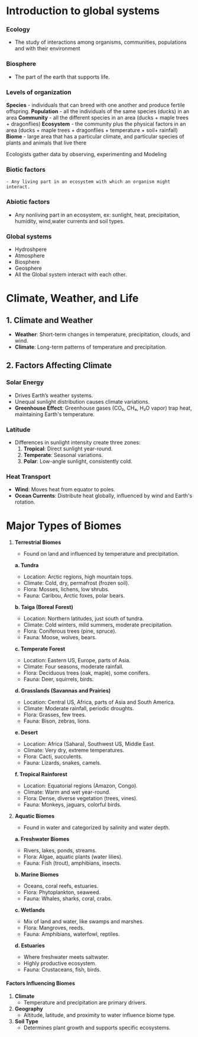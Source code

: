 # Introduction to global systems

### Ecology
   - The study of interactions among organisms, communities, populations and with their environment

### Biosphere
   - The part of the earth that supports life.

### Levels of organization

   **Species**
      - individuals that can breed with one another and produce fertile offspring.
   **Population**
      - all the individuals of the same species (ducks) in an area
   **Community**
      - all the different species in an area (ducks + maple trees + dragonflies)
   **Ecosystem**
      - the community plus the physical factors in an area (ducks + maple trees + dragonflies + temperature + soil+ rainfall)
   **Biome**
      - large area that has a particular climate, and particular species of plants and animals that live there

Ecologists gather data by observing, experimenting and Modeling

### Biotic factors
    - Any living part in an ecosystem with which an organism might interact. 

### Abiotic factors
   - Any nonliving part in an ecosystem, ex: sunlight, heat, precipitation, humidity, wind,water currents
     and soil types.

### Global systems
   - Hydroshpere
   - Atmosphere
   - Biosphere
   - Geosphere
   - All the Global system interact with each other.

# Climate, Weather, and Life

## 1. Climate and Weather
- **Weather**: Short-term changes in temperature, precipitation, clouds, and wind.
- **Climate**: Long-term patterns of temperature and precipitation.

## 2. Factors Affecting Climate
### Solar Energy
- Drives Earth’s weather systems.
- Unequal sunlight distribution causes climate variations.
- **Greenhouse Effect**: Greenhouse gases (CO₂, CH₄, H₂O vapor) trap heat, maintaining Earth's temperature.

### Latitude
- Differences in sunlight intensity create three zones:
  1. **Tropical**: Direct sunlight year-round.
  2. **Temperate**: Seasonal variations.
  3. **Polar**: Low-angle sunlight, consistently cold.

### Heat Transport
- **Wind**: Moves heat from equator to poles.
- **Ocean Currents**: Distribute heat globally, influenced by wind and Earth's rotation.

# Major Types of Biomes

1. **Terrestrial Biomes**
   - Found on land and influenced by temperature and precipitation.

   **a. Tundra**
   - Location: Arctic regions, high mountain tops.
   - Climate: Cold, dry, permafrost (frozen soil).
   - Flora: Mosses, lichens, low shrubs.
   - Fauna: Caribou, Arctic foxes, polar bears.

   **b. Taiga (Boreal Forest)**
   - Location: Northern latitudes, just south of tundra.
   - Climate: Cold winters, mild summers, moderate precipitation.
   - Flora: Coniferous trees (pine, spruce).
   - Fauna: Moose, wolves, bears.

   **c. Temperate Forest**
   - Location: Eastern US, Europe, parts of Asia.
   - Climate: Four seasons, moderate rainfall.
   - Flora: Deciduous trees (oak, maple), some conifers.
   - Fauna: Deer, squirrels, birds.

   **d. Grasslands (Savannas and Prairies)**
   - Location: Central US, Africa, parts of Asia and South America.
   - Climate: Moderate rainfall, periodic droughts.
   - Flora: Grasses, few trees.
   - Fauna: Bison, zebras, lions.

   **e. Desert**
   - Location: Africa (Sahara), Southwest US, Middle East.
   - Climate: Very dry, extreme temperatures.
   - Flora: Cacti, succulents.
   - Fauna: Lizards, snakes, camels.

   **f. Tropical Rainforest**
   - Location: Equatorial regions (Amazon, Congo).
   - Climate: Warm and wet year-round.
   - Flora: Dense, diverse vegetation (trees, vines).
   - Fauna: Monkeys, jaguars, colorful birds.

2. **Aquatic Biomes**
   - Found in water and categorized by salinity and water depth.

   **a. Freshwater Biomes**
   - Rivers, lakes, ponds, streams.
   - Flora: Algae, aquatic plants (water lilies).
   - Fauna: Fish (trout), amphibians, insects.

   **b. Marine Biomes**
   - Oceans, coral reefs, estuaries.
   - Flora: Phytoplankton, seaweed.
   - Fauna: Whales, sharks, coral, crabs.

   **c. Wetlands**
   - Mix of land and water, like swamps and marshes.
   - Flora: Mangroves, reeds.
   - Fauna: Amphibians, waterfowl, reptiles.

   **d. Estuaries**
   - Where freshwater meets saltwater.
   - Highly productive ecosystem.
   - Fauna: Crustaceans, fish, birds.


#### Factors Influencing Biomes
1. **Climate**
   - Temperature and precipitation are primary drivers.
2. **Geography**
   - Altitude, latitude, and proximity to water influence biome type.
3. **Soil Type**
   - Determines plant growth and supports specific ecosystems.



